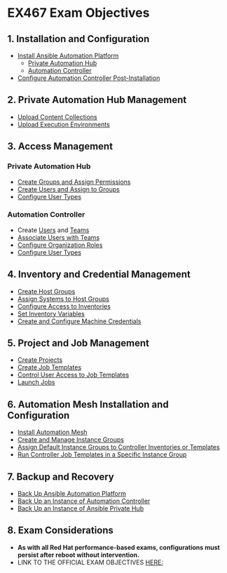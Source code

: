 # EX467 Exam Objectives

## 1. Installation and Configuration
- [Install Ansible Automation Platform](https://docs.redhat.com/en/documentation/red_hat_ansible_automation_platform/2.4/html-single/red_hat_ansible_automation_platform_installation_guide/index#assembly-platform-install-scenario)
  - [Private Automation Hub](https://docs.redhat.com/en/documentation/red_hat_ansible_automation_platform/2.4/html-single/red_hat_ansible_automation_platform_installation_guide/index#proc-verify-hub-installation_platform-install-scenario)
  - [Automation Controller](https://docs.redhat.com/en/documentation/red_hat_ansible_automation_platform/2.4/html-single/red_hat_ansible_automation_platform_installation_guide/index#proc-verify-controller-installation_platform-install-scenario)
- [Configure Automation Controller Post-Installation](https://docs.redhat.com/en/documentation/red_hat_ansible_automation_platform/2.4/html-single/automation_controller_administration_guide/index)

## 2. Private Automation Hub Management
- [Upload Content Collections](https://docs.redhat.com/en/documentation/red_hat_ansible_automation_platform/2.4/html/managing_content_in_automation_hub/managing-collections-hub#proc-uploading-collections)
- [Upload Execution Environments](https://docs.redhat.com/en/documentation/red_hat_ansible_automation_platform/2.4/html/creating_and_consuming_execution_environments/assembly-publishing-exec-env)

## 3. Access Management
### Private Automation Hub
- [Create Groups and Assign Permissions](https://docs.redhat.com/en/documentation/red_hat_ansible_automation_platform/2.4/html/getting_started_with_automation_hub/assembly-user-access#proc-create-group)
- [Create Users and Assign to Groups](https://docs.redhat.com/en/documentation/red_hat_ansible_automation_platform/2.4/html/getting_started_with_automation_hub/assembly-user-access#proc-create-users)
- [Configure User Types](https://docs.redhat.com/en/documentation/red_hat_ansible_automation_platform/2.4/html/getting_started_with_automation_hub/assembly-user-access#proc-create-super-users)

### Automation Controller
- Create [Users](https://docs.redhat.com/en/documentation/red_hat_ansible_automation_platform/2.4/html/automation_controller_user_guide/assembly-controller-users#proc-controller-creating-a-user) and [Teams](https://docs.redhat.com/en/documentation/red_hat_ansible_automation_platform/2.4/html/automation_controller_user_guide/assembly-controller-teams#proc-controller-creating-a-team)
- [Associate Users with Teams](https://docs.redhat.com/en/documentation/red_hat_ansible_automation_platform/2.4/html/automation_controller_user_guide/assembly-controller-teams#adding_or_removing_a_user_to_a_team)
- [Configure Organization Roles](https://docs.redhat.com/en/documentation/red_hat_ansible_automation_platform/2.4/html/automation_controller_user_guide/assembly-controller-organizations)
- [Configure User Types](https://docs.redhat.com/en/documentation/red_hat_ansible_automation_platform/2.4/html/automation_controller_user_guide/assembly-controller-users#proc-controller-creating-a-user)

## 4. Inventory and Credential Management
- [Create Host Groups](https://docs.redhat.com/en/documentation/red_hat_ansible_automation_platform/2.4/html-single/getting_started_with_automation_controller/index#controller-add-groups-and-hosts)
- [Assign Systems to Host Groups](https://docs.redhat.com/en/documentation/red_hat_ansible_automation_platform/2.4/html-single/getting_started_with_automation_controller/index#controller-add-groups-and-hosts)
- [Configure Access to Inventories](https://docs.redhat.com/en/documentation/red_hat_ansible_automation_platform/2.4/html/automation_controller_user_guide/controller-inventories#proc-controller-adding-inv-permissions)
- [Set Inventory Variables](https://docs.redhat.com/en/documentation/red_hat_ansible_automation_platform/2.4/html/automation_controller_user_guide/controller-inventories#ref-controller-group-name-vars-filtering)
- [Create and Configure Machine Credentials](https://docs.redhat.com/en/documentation/red_hat_ansible_automation_platform/2.4/html/automation_controller_user_guide/controller-credentials#controller-getting-started-create-credential)

## 5. Project and Job Management
- [Create Projects](https://docs.redhat.com/en/documentation/red_hat_ansible_automation_platform/2.4/html/automation_controller_user_guide/controller-projects#proc-controller-adding-a-project)
- [Create Job Templates](https://docs.redhat.com/en/documentation/red_hat_ansible_automation_platform/2.4/html/automation_controller_user_guide/controller-job-templates#controller-create-job-template)
- [Control User Access to Job Templates](https://docs.redhat.com/en/documentation/red_hat_ansible_automation_platform/2.4/html-single/automation_controller_user_guide/index#controlling-access-to-job-templates)
- [Launch Jobs](https://docs.redhat.com/en/documentation/red_hat_ansible_automation_platform/2.4/html-single/automation_controller_user_guide/index#launching-jobs)

## 6. Automation Mesh Installation and Configuration
- [Install Automation Mesh](https://docs.redhat.com/en/documentation/red_hat_ansible_automation_platform/2.4/html-single/automation_mesh_guide/index)
- [Create and Manage Instance Groups](https://docs.redhat.com/en/documentation/red_hat_ansible_automation_platform/2.4/html-single/automation_controller_user_guide/index#creating-and-managing-instance-groups)
- [Assign Default Instance Groups to Controller Inventories or Templates](https://docs.redhat.com/en/documentation/red_hat_ansible_automation_platform/2.4/html-single/automation_controller_user_guide/index#assigning-instance-groups)
- [Run Controller Job Templates in a Specific Instance Group](https://docs.redhat.com/en/documentation/red_hat_ansible_automation_platform/2.4/html-single/automation_controller_user_guide/index#running-job-templates-in-instance-groups)

## 7. Backup and Recovery
- [Back Up Ansible Automation Platform](https://docs.redhat.com/en/documentation/red_hat_ansible_automation_platform/2.4/html-single/administration_guide/index#backup-and-restore)
- [Back Up an Instance of Automation Controller](https://docs.redhat.com/en/documentation/red_hat_ansible_automation_platform/2.4/html-single/administration_guide/index#backup-controller)
- [Back Up an Instance of Ansible Private Hub](https://docs.redhat.com/en/documentation/red_hat_ansible_automation_platform/2.4/html-single/administration_guide/index#backup-private-hub)

## 8. Exam Considerations
- **As with all Red Hat performance-based exams, configurations must persist after reboot without intervention.**
- LINK TO THE OFFICIAL EXAM OBJECTIVES [HERE:](https://www.redhat.com/en/services/training/ex467-red-hat-certified-specialist-managing-automation-ansible-automation-platform-exam?section=objectives)


